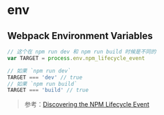 # env

## Webpack Environment Variables

```js
// 这个在 npm run dev 和 npm run build 时候是不同的
var TARGET = process.env.npm_lifecycle_event

// 如果 `npm run dev`
TARGET === 'dev' // true
// 如果 `npm run build`
TARGET === 'build' // true
```

> 参考：[Discovering the NPM Lifecycle Event](https://medium.com/@brianhan/use-this-npm-variable-as-a-flag-for-your-build-scripts-31069f5e2e57)
